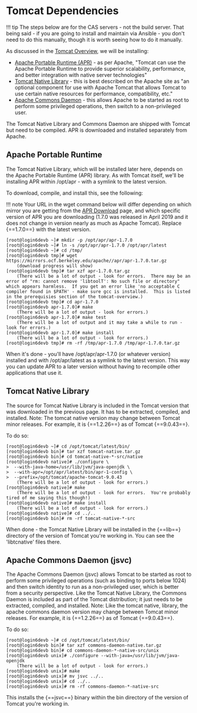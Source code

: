 # Tomcat Dependencies

!!! tip
    The steps below are for the CAS servers - not the build server.  That being said - if you are going to install and maintain via Ansible - you don't need to do this manually, though it is worth seeing how to do it manually.

As discussed in the [Tomcat Overview](https://paulchauvet.github.io/deploying-cas/setting-up-the-environment/tomcat/tomcat-overview/), we will be installing:

* [Apache Portable Runtime (APR)](https://apr.apache.org) - as per Apache, "Tomcat can use the Apache Portable Runtime to provide superior scalability, performance, and better integration with native server technologies"
* [Tomcat Native Library](http://tomcat.apache.org/native-doc/) - this is best described on the Apache site as "an optional component for use with Apache Tomcat that allows Tomcat to use certain native resources for performance, compatibility, etc."
* [Apache Commons Daemon](https://commons.apache.org/proper/commons-daemon/) - this allows Apache to be started as root to perform some privileged operations, then switch to a non-privileged user.


The Tomcat Native Library and Commons Daemon are shipped with Tomcat but need to be compiled.  APR is downloaded and installed separately from Apache.


## Apache Portable Runtime

The Tomcat Native Library, which will be installed later here, depends on the Apache Portable Runtime (APR) library.  As with Tomcat itself, we'll be installing APR within /opt/apr - with a symlink to the latest version.

To download, compile, and install this, see the following:

!!! note
    Your URL in the wget command below will differ depending on which mirror you are getting from the [APR Download](https://apr.apache.org/download.cgi) page, and which specific version of APR you are downloading (1.7.0 was released in April 2019 and it does not change in version nearly as much as Apache Tomcat).  Replace {==1.7.0==} with the latest version.

``` console
[root@login6devb ~]# mkdir -p /opt/apr/apr-1.7.0
[root@login6devb ~]# ln -s /opt/apr/apr-1.7.0 /opt/apr/latest
[root@login6devb ~]# cd /tmp/
[root@login6devb tmp]# wget https://mirrors.ocf.berkeley.edu/apache//apr/apr-1.7.0.tar.gz
    (download progress will show)
[root@login6devb tmp]# tar xzf apr-1.7.0.tar.gz
    (There will be a lot of output - look for errors.  There may be an error of "rm: cannot remove 'libtoolT': No such file or directory" which appears harmless.  If you get an error like 'no acceptable C compiler found in $PATH' - make sure gcc is installed.  This is listed in the prerequisies section of the tomcat-overview.)
[root@login6devb tmp]# cd apr-1.7.0
[root@login6devb apr-1.7.0]# make
    (There will be a lot of output - look for errors.)
[root@login6devb apr-1.7.0]# make test
    (There will be a lot of output and it may take a while to run - look for errors.)
[root@login6devb apr-1.7.0]# make install
    (There will be a lot of output - look for errors.)
[root@login6devb tmp]# rm -rf /tmp/apr-1.7.0 /tmp/apr-1.7.0.tar.gz

```

When it's done - you'll have /opt/apr/apr-1.7.0 (or whatever version) installed and with /opt/apr/latest as a symlink to the latest version.  This way you can update APR to a later version without having to recompile other applications that use it.

## Tomcat Native Library

The source for Tomcat Native Library is included in the Tomcat version that was downloaded in the previous page.  It has to be extracted, compiled, and installed.  Note: The tomcat native version may change between Tomcat minor releases.  For example, it is {==1.2.26==} as of Tomcat {==9.0.43==}.

To do so:

``` console
[root@login6devb ~]# cd /opt/tomcat/latest/bin/
[root@login6devb bin]# tar xzf tomcat-native.tar.gz 
[root@login6devb bin]# cd tomcat-native-*-src/native
[root@login6devb native]# ./configure \
>  --with-java-home=/usr/lib/jvm/java-openjdk \
>  --with-apr=/opt/apr/latest/bin/apr-1-config \
>  --prefix=/opt/tomcat/apache-tomcat-9.0.43
    (There will be a lot of output - look for errors.)
[root@login6devb native]# make
    (There will be a lot of output - look for errors.  You're probably tired of me saying this though!)
[root@login6devb native]# make install
    (There will be a lot of output - look for errors.)
[root@login6devb native]# cd ../..
[root@login6devb bin]# rm -rf tomcat-native-*-src
```

When done - the Tomcat Native Library will be installed in the {==lib==} directory of the version of Tomcat you're working in.  You can see the 'libtcnative' files there.

## Apache Commons Daemon (jsvc)
The Apache Commons Daemon (jsvc) allows Tomcat to be started as root to perform some privileged operations (such as binding to ports below 1024) and then switch identity to run as a non-privileged user, which is better from a security perspective. Like the Tomcat Native Library, the Commons Daemon is included as part of the Tomcat distribution; it just needs to be extracted, compiled, and installed.  Note: Like the tomcat native, library, the apache commons daemon version may change between Tomcat minor releases.  For example, it is {==1.2.26==} as of Tomcat {==9.0.43==}.

To do so:

``` console
[root@login6devb ~]# cd /opt/tomcat/latest/bin/
[root@login6devb bin]# tar xzf commons-daemon-native.tar.gz
[root@login6devb bin]# cd commons-daemon-*-native-src/unix
[root@login6devb unix]# ./configure --with-java=/usr/lib/jvm/java-openjdk
    (There will be a lot of output - look for errors.)
[root@login6devb unix]# make
[root@login6devb unix]# mv jsvc ../..
[root@login6devb unix]# cd ../..
[root@login6devb unix]# rm -rf commons-daemon-*-native-src
```

This installs the {==jsvc==} binary within the bin directory of the version of Tomcat you're working in.
